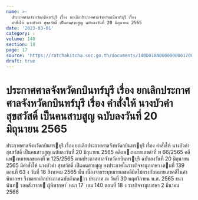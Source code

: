 ```yaml
---
name: >-
  ประกาศศาลจังหวัดกบินทร์บุรี เรื่อง ยกเลิกประกาศศาลจังหวัดกบินทร์บุรี เรื่อง
  คำสั่งให้ นางบัวคำ สุขสวัสดิ์ เป็นคนสาบสูญ ฉบับลงวันที่ 20 มิถุนายน 2565
date: '2023-03-01'
category: ง
volume: 140
section: 18
page: 17
source: 'https://ratchakitcha.soc.go.th/documents/140D018N0000000001700.pdf'
draft: true
---
```


# ประกาศศาลจังหวัดกบินทร์บุรี เรื่อง ยกเลิกประกาศศาลจังหวัดกบินทร์บุรี เรื่อง คำสั่งให้ นางบัวคำ สุขสวัสดิ์ เป็นคนสาบสูญ ฉบับลงวันที่ 20 มิถุนายน 2565

ประกาศศาลจังหวัดกบินทรบุรี เรื่อง ยกเลิกประกาศศาลจังหวัดกบินทรบุรี เรื่อง คําสั่งให้ นางบัวคํา สุขสวัสดิ์ เป็นคนสาบสูญ ฉบับลงวันที่ 20 มิถุนายน 2565 คดีแพงหมายเลขดําที่ พ 66/2565 คดีแพงหมายเลขแดงที่ พ 125/2565 ตามประกาศศาลจังหวัดกบินทรบุรี ฉบับลงวันที่ 20 มิถุนายน 2565 มีคําสั่งให้ นางบัวคํา สุขสวัสดิ์ เป็นคนสาบสูญ ลงประกาศในราชกิจจานุเบกษา เลมที่ 139 ตอนที่ 63 ง วันที่ 18 สิงหาคม 2565 นั้น เนื่องจากระบุหมายเลขคดีผิดไม่ตรงกับหมายเลขคดีในคําพิพากษา จึงขอยกเลิกประกาศฉบับดังกลาว ประกาศ ณ วันที่ 30 พฤศจิกายน พ.ศ. 2565 ธนานันท รอดสังวาลย ผู้พิพากษา ้ หนา 17 ่ เลม 140 ตอนที่ 18 ง ราชกิจจานุเบกษา 2 มีนาคม 2566
